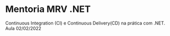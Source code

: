 # Mentoria MRV .NET
 Continuous Integration (CI) e Continuous Delivery(CD) na prática com .NET. Aula 02/02/2022
